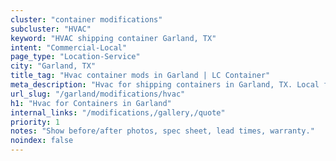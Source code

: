 ```yaml
---
cluster: "container modifications"
subcluster: "HVAC"
keyword: "HVAC shipping container Garland, TX"
intent: "Commercial-Local"
page_type: "Location-Service"
city: "Garland, TX"
title_tag: "Hvac container mods in Garland | LC Container"
meta_description: "Hvac for shipping containers in Garland, TX. Local fabrication & pro install. LC Container — Since 2003. Get a quote."
url_slug: "/garland/modifications/hvac"
h1: "Hvac for Containers in Garland"
internal_links: "/modifications,/gallery,/quote"
priority: 1
notes: "Show before/after photos, spec sheet, lead times, warranty."
noindex: false
---
```


<!-- TODO: Add unique city/inventory copy, images, and internal links here. -->

